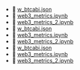 * 📄 [w_btcabi.json](w_btcabi.json)
* 📄 [web3_metrics.ipynb](web3_metrics.ipynb)
* 📄 [web3_metrics_2.ipynb](web3_metrics_2.ipynb)
* 📄 [w_btcabi.json](w_btcabi.json)
* 📄 [web3_metrics.ipynb](web3_metrics.ipynb)
* 📄 [web3_metrics_2.ipynb](web3_metrics_2.ipynb)
* 📄 [w_btcabi.json](w_btcabi.json)
* 📄 [web3_metrics.ipynb](web3_metrics.ipynb)
* 📄 [web3_metrics_2.ipynb](web3_metrics_2.ipynb)
